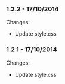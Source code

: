

### 1.2.2 - 17/10/2014

 Changes: 


 * Update style.css


### 1.2.1 - 17/10/2014

 Changes: 


 * Update style.css
